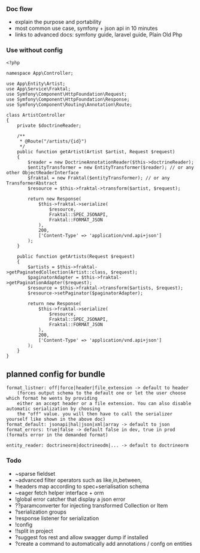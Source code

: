 ### Doc flow
- explain the purpose and portability
- most common use case, symfony + json api in 10 minutes
- links to advanced docs: symfony guide, laravel guide, Plain Old Php


### Use without config

```
<?php

namespace App\Controller;

use App\Entity\Artist;
use App\Service\Fraktal;
use Symfony\Component\HttpFoundation\Request;
use Symfony\Component\HttpFoundation\Response;
use Symfony\Component\Routing\Annotation\Route;

class ArtistController
{
	private $doctrineReader;
	
    /**
     * @Route("/artists/{id}")
     */
    public function getArtist(Artist $artist, Request $request)
    {
    	$reader = new DoctrineAnnotationReader($this->doctrineReader);
    	$entityTransformer = new EntityTransformer($reader); // or any other ObjectReaderInterface 
    	$fraktal = new Fraktal($entityTransformer); // or any TransformerAbstract
        $resource = $this->fraktal->transform($artist, $request);

        return new Response(
            $this->fraktal->serialize(
                $resource,
                Fraktal::SPEC_JSONAPI,
                Fraktal::FORMAT_JSON
            ),
            200,
            ['Content-Type' => 'application/vnd.api+json']
        );
    }
    
    public function getArtists(Request $request)
    {
        $artists = $this->fraktal->getPaginatedCollection(Artist::class, $request);
        $paginatorAdapter = $this->fraktal->getPaginationAdapter($request);
        $resource = $this->fraktal->transform($artists, $request);
        $resource->setPaginator($paginatorAdapter);

        return new Response(
            $this->fraktal->serialize(
                $resource,
                Fraktal::SPEC_JSONAPI,
                Fraktal::FORMAT_JSON
            ),
            200,
            ['Content-Type' => 'application/vnd.api+json']
        );
    }    
}
```

## planned config for bundle
```
format_listner: off|force|header|file_extension -> default to header 
	(forces output schema to the default one or let the user choose which format he wents by providing 
	either an accept header or a file extension. You can also disable automatic serialization by choosing
	the "off" value. you will then have to call the serializer yourself like shown in the above doc)
format_default: jsonapi|hal|json|xml|array -> default to json
format_errors: true|false -> default false in dev, true in prod (formats error in the demanded format)

entity_reader: doctrineorm|doctrineodm|... -> default to doctrineorm

```

### Todo
- ~sparse fieldset
- ~advanced filter operators such as like,in,between,
- !headers map according to spec+serialisation schema
- ~eager fetch helper interface + orm
- !global error catcher that display a json error
- ??paramconverter for injecting transformed Collection or Item
- ?serialization groups
- !response listener for serialization
- !config
- !!split in project
- ?suggest fos rest and allow swagger dump if installed
- ?create a command to automatically add annotations / confg on entities